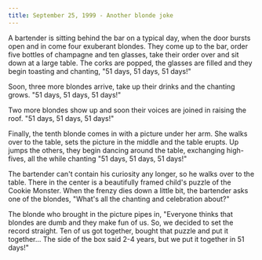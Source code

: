 ```yaml
---
title: September 25, 1999 - Another blonde joke
---
```

A bartender is sitting behind the bar on a typical day, when the door bursts open and in come four exuberant blondes. They come up to the bar, order five bottles of champagne and ten glasses, take their order over and sit down at a large table. The corks are popped, the glasses are filled and they begin toasting and chanting, "51 days, 51 days, 51 days!"

Soon, three more blondes arrive, take up their drinks and the chanting grows. "51 days, 51 days, 51 days!"

Two more blondes show up and soon their voices are joined in raising the roof. "51 days, 51 days, 51 days!"

Finally, the tenth blonde comes in with a picture under her arm. She walks over to the table, sets the picture in the middle and the table erupts. Up jumps the others, they begin dancing around the table, exchanging high-fives, all the while chanting "51 days, 51 days, 51 days!"

The bartender can't contain his curiosity any longer, so he walks over to the table. There in the center is a beautifully framed child's puzzle of the Cookie Monster. When the frenzy dies down a little bit, the bartender asks one of the blondes, "What's all the chanting and celebration about?"

The blonde who brought in the picture pipes in, "Everyone thinks that blondes are dumb and they make fun of us. So, we decided to set the record straight. Ten of us got together, bought that puzzle and put it together... The side of the box said 2-4 years, but we put it together in 51 days!"